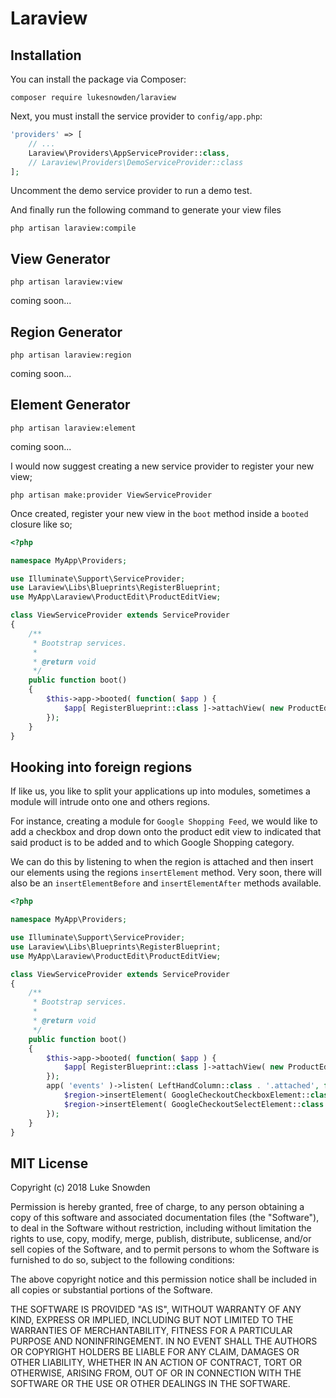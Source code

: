 
# Laraview

## Installation

You can install the package via Composer:

```
composer require lukesnowden/laraview
````

Next, you must install the service provider to `config/app.php`:

```php
'providers' => [
    // ...
    Laraview\Providers\AppServiceProvider::class,
    // Laraview\Providers\DemoServiceProvider::class
];
```

Uncomment the demo service provider to run a demo test.

And finally run the following command to generate your view files

```cli
php artisan laraview:compile
```

## View Generator

```cli
php artisan laraview:view
```

coming soon...

## Region Generator

```cli
php artisan laraview:region
```

coming soon...

## Element Generator

```cli
php artisan laraview:element
```

coming soon...

I would now suggest creating a new service provider to register your new view;

```cli
php artisan make:provider ViewServiceProvider
```

Once created, register your new view in the `boot` method inside a `booted` closure like so;

```php
<?php

namespace MyApp\Providers;

use Illuminate\Support\ServiceProvider;
use Laraview\Libs\Blueprints\RegisterBlueprint;
use MyApp\Laraview\ProductEdit\ProductEditView;

class ViewServiceProvider extends ServiceProvider
{
    /**
     * Bootstrap services.
     *
     * @return void
     */
    public function boot()
    {
        $this->app->booted( function( $app ) {
            $app[ RegisterBlueprint::class ]->attachView( new ProductEditView );
        });
    }
}
```

## Hooking into foreign regions 

If like us, you like to split your applications up into modules, sometimes a module 
will intrude onto one and others regions.

For instance, creating a module for `Google Shopping Feed`, we would like to add 
a checkbox and drop down onto the product edit view to indicated that said product
is to be added and to which Google Shopping category.

We can do this by listening to when the region is attached and then insert our 
elements using the regions `insertElement` method. Very soon, there will also 
be an `insertElementBefore` and `insertElementAfter` methods available.

```php
<?php

namespace MyApp\Providers;

use Illuminate\Support\ServiceProvider;
use Laraview\Libs\Blueprints\RegisterBlueprint;
use MyApp\Laraview\ProductEdit\ProductEditView;

class ViewServiceProvider extends ServiceProvider
{
    /**
     * Bootstrap services.
     *
     * @return void
     */
    public function boot()
    {
        $this->app->booted( function( $app ) {
            $app[ RegisterBlueprint::class ]->attachView( new ProductEditView );
        });
        app( 'events' )->listen( LeftHandColumn::class . '.attached', function( $region ) {
            $region->insertElement( GoogleCheckoutCheckboxElement::class );
            $region->insertElement( GoogleCheckoutSelectElement::class );
        });
    }
}
```


## MIT License

Copyright (c) 2018 Luke Snowden

Permission is hereby granted, free of charge, to any person obtaining a copy
of this software and associated documentation files (the "Software"), to deal
in the Software without restriction, including without limitation the rights
to use, copy, modify, merge, publish, distribute, sublicense, and/or sell
copies of the Software, and to permit persons to whom the Software is
furnished to do so, subject to the following conditions:

The above copyright notice and this permission notice shall be included in all
copies or substantial portions of the Software.

THE SOFTWARE IS PROVIDED "AS IS", WITHOUT WARRANTY OF ANY KIND, EXPRESS OR
IMPLIED, INCLUDING BUT NOT LIMITED TO THE WARRANTIES OF MERCHANTABILITY,
FITNESS FOR A PARTICULAR PURPOSE AND NONINFRINGEMENT. IN NO EVENT SHALL THE
AUTHORS OR COPYRIGHT HOLDERS BE LIABLE FOR ANY CLAIM, DAMAGES OR OTHER
LIABILITY, WHETHER IN AN ACTION OF CONTRACT, TORT OR OTHERWISE, ARISING FROM,
OUT OF OR IN CONNECTION WITH THE SOFTWARE OR THE USE OR OTHER DEALINGS IN THE
SOFTWARE.
